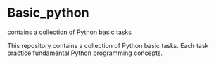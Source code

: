 # Basic_python
contains a collection of Python basic tasks 

This repository contains a collection of Python basic tasks. Each task practice fundamental Python programming concepts.

